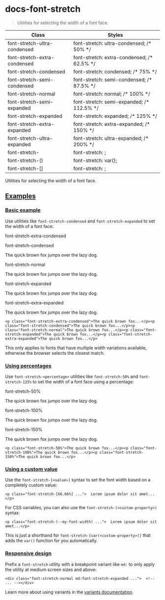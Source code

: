 # docs-font-stretch

> Utilities for selecting the width of a font face.

| Class                            | Styles                                     |
| -------------------------------- | ------------------------------------------ |
| font-stretch-ultra-condensed     | font-stretch: ultra-condensed; /* 50% */   |
| font-stretch-extra-condensed     | font-stretch: extra-condensed; /* 62.5% */ |
| font-stretch-condensed           | font-stretch: condensed; /* 75% */         |
| font-stretch-semi-condensed      | font-stretch: semi-condensed; /* 87.5% */  |
| font-stretch-normal              | font-stretch: normal; /* 100% */           |
| font-stretch-semi-expanded       | font-stretch: semi-expanded; /* 112.5% */  |
| font-stretch-expanded            | font-stretch: expanded; /* 125% */         |
| font-stretch-extra-expanded      | font-stretch: extra-expanded; /* 150% */   |
| font-stretch-ultra-expanded      | font-stretch: ultra-expanded; /* 200% */   |
| font-stretch-<percentage>        | font-stretch: <percentage>;                |
| font-stretch-(<custom-property>) | font-stretch: var(<custom-property>);      |
| font-stretch-[<value>]           | font-stretch: <value>;                     |

Utilities for selecting the width of a font face.

## [Examples](#examples)

### [Basic example](#basic-example)

Use utilities like `font-stretch-condensed` and `font-stretch-expanded` to set the width of a font face:

font-stretch-extra-condensed

font-stretch-condensed

The quick brown fox jumps over the lazy dog.

font-stretch-normal

The quick brown fox jumps over the lazy dog.

font-stretch-expanded

The quick brown fox jumps over the lazy dog.

font-stretch-extra-expanded

The quick brown fox jumps over the lazy dog.

    <p class="font-stretch-extra-condensed">The quick brown fox...</p><p class="font-stretch-condensed">The quick brown fox...</p><p class="font-stretch-normal">The quick brown fox...</p><p class="font-stretch-expanded">The quick brown fox...</p><p class="font-stretch-extra-expanded">The quick brown fox...</p>

This only applies to fonts that have multiple width variations available, otherwise the browser selects the closest match.

### [Using percentages](#using-percentages)

Use `font-stretch-<percentage>` utilities like `font-stretch-50%` and `font-stretch-125%` to set the width of a font face using a percentage:

font-stretch-50%

The quick brown fox jumps over the lazy dog.

font-stretch-100%

The quick brown fox jumps over the lazy dog.

font-stretch-150%

The quick brown fox jumps over the lazy dog.

    <p class="font-stretch-50%">The quick brown fox...</p><p class="font-stretch-100%">The quick brown fox...</p><p class="font-stretch-150%">The quick brown fox...</p>

### [Using a custom value](#using-a-custom-value)

Use the `font-stretch-[<value>]` syntax to set the font width based on a completely custom value:

    <p class="font-stretch-[66.66%] ...">  Lorem ipsum dolor sit amet...</p>

For CSS variables, you can also use the `font-stretch-(<custom-property>)` syntax:

    <p class="font-stretch-(--my-font-width) ...">  Lorem ipsum dolor sit amet...</p>

This is just a shorthand for `font-stretch-[var(<custom-property>)]` that adds the `var()` function for you automatically.

### [Responsive design](#responsive-design)

Prefix a `font-stretch` utility with a breakpoint variant like `md:` to only apply the utility at medium screen sizes and above:

    <div class="font-stretch-normal md:font-stretch-expanded ...">  <!-- ... --></div>

Learn more about using variants in the [variants documentation](/docs/hover-focus-and-other-states).
